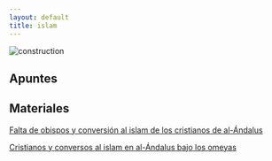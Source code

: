 ```yaml
---
layout: default
title: islam
---
```


![construction](https://img.freepik.com/vector-premium/construccion-signo-etiqueta_24886-506.jpg)

## Apuntes

## Materiales

[Falta de obispos y conversión al islam de los cristianos de al-Ándalus](materiales/faltadeobispos.pdf)

[Cristianos y conversos al islam en al-Ándalus bajo los omeyas](materiales/cristianosyconversos.pdf)